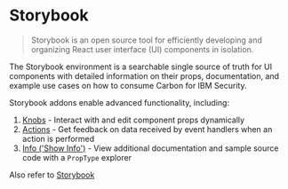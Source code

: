 # Storybook

> Storybook is an open source tool for efficiently developing and organizing React user interface (UI) components in isolation.

The Storybook environment is a searchable single source of truth for UI components with detailed information on their props, documentation, and example use cases on how to consume Carbon for IBM Security.

Storybook addons enable advanced functionality, including:

1. [Knobs](https://github.com/storybookjs/storybook/tree/master/addons/knobs) - Interact with and edit component props dynamically
2. [Actions](https://github.com/storybookjs/storybook/tree/master/addons/actions) - Get feedback on data received by event handlers when an action is performed
3. [Info ('Show Info')](https://github.com/storybookjs/storybook/tree/master/addons/info) - View additional documentation and sample source code with a `PropType` explorer

Also refer to [Storybook](https://storybook.js.org)
